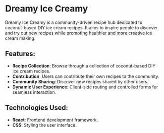 # Dreamy Ice Creamy

Dreamy Ice Creamy is a community-driven recipe hub dedicated to coconut-based DIY ice cream recipes. It aims to inspire people to discover and try out new recipes while promoting healthier and more creative ice cream making.

## Features:
- **Recipe Collection**: Browse through a collection of coconut-based DIY ice cream recipes.
- **Contribution**: Users can contribute their own recipes to the community.
- **Community Sharing**: Discover new recipes shared by other users.
- **Dynamic User Experience**: Client-side routing and controlled forms for seamless interaction.

## Technologies Used:
- **React**: Frontend development framework.
- **CSS**: Styling the user interface.
